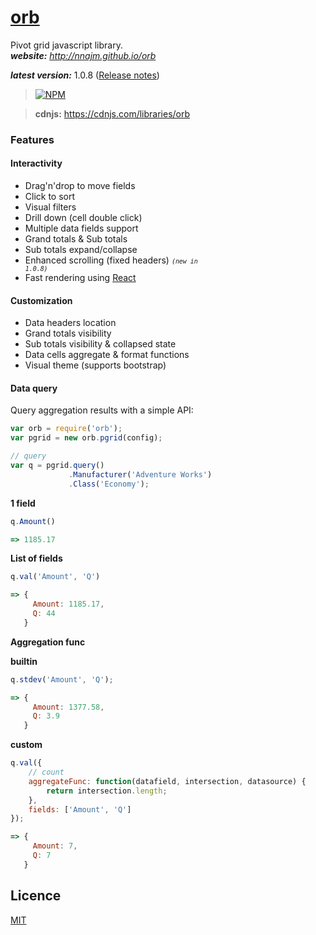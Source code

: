 # [orb](http://nnajm.github.io/orb/)
Pivot grid javascript library.<br/>
***website:*** *http://nnajm.github.io/orb*

***latest version:*** 1.0.8 ([Release notes](http://nnajm.github.io/orb/downloads.html#rl))

> [![NPM](https://nodei.co/npm/orb.png?compact=true)](https://www.npmjs.com/package/orb)

> **cdnjs:** https://cdnjs.com/libraries/orb

### Features
#### Interactivity
- Drag'n'drop to move fields
- Click to sort
- Visual filters
- Drill down (cell double click)
- Multiple data fields support
- Grand totals &amp; Sub totals
- Sub totals expand/collapse
- Enhanced scrolling (fixed headers) <small>*<code>(new in 1.0.8)</code>*</small>
- Fast rendering using [React](http://facebook.github.io/react/index.html)

#### Customization
- Data headers location 
- Grand totals visibility
- Sub totals visibility &amp; collapsed state 
- Data cells aggregate &amp; format functions 
- Visual theme (supports bootstrap)

#### Data query

Query aggregation results with a simple API:

```javascript
var orb = require('orb');
var pgrid = new orb.pgrid(config);

// query
var q = pgrid.query()
             .Manufacturer('Adventure Works')
             .Class('Economy');
```
**1 field**
```javascript
q.Amount()

=> 1185.17 
```

**List of fields**
```javascript
q.val('Amount', 'Q')

=> {
     Amount: 1185.17,
     Q: 44
   }
```

       
**Aggregation func**

**builtin**
```javascript
q.stdev('Amount', 'Q');

=> {
     Amount: 1377.58,
     Q: 3.9
   }
```
**custom**
```javascript
q.val({
    // count
    aggregateFunc: function(datafield, intersection, datasource) {
        return intersection.length;
    },
    fields: ['Amount', 'Q']
});

=> {
     Amount: 7,
     Q: 7
   }
```


## Licence
[MIT](https://github.com/nnajm/orb/blob/master/LICENSE)
